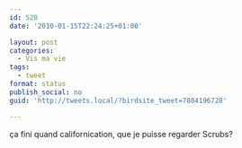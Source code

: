 ```yaml
---
id: 520
date: '2010-01-15T22:24:25+01:00'

layout: post
categories:
  - Vis ma vie
tags:
  - tweet
format: status
publish_social: no
guid: 'http://tweets.local/?birdsite_tweet=7804196728'

---
```


ça fini quand californication, que je puisse regarder Scrubs?
